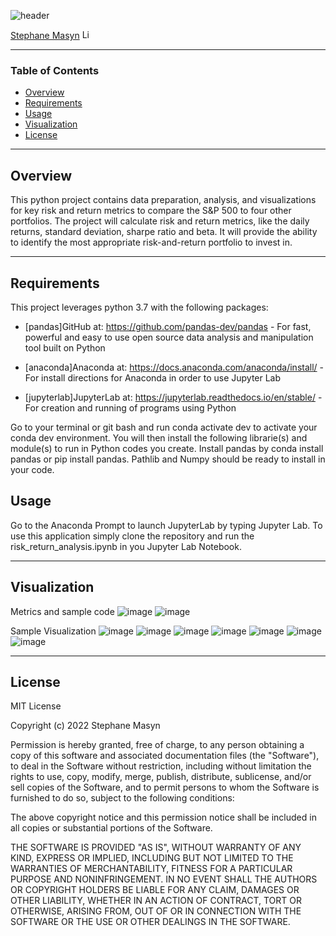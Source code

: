 ![header](https://capsule-render.vercel.app/api?type=waving&color=gradient&width=1000&height=200&section=header&text=Risk%20Return%20Analysis%20&fontSize=30&fontColor=black)

<!-- header is made with: https://github.com/kyechan99/capsule-render -->

[Stephane Masyn](https://www.linkedin.com/in/stephane-masyn-35b16817a/) [<img src="https://cdn2.auth0.com/docs/media/connections/linkedin.png" alt="LinkedIn -  Stephane Masyn" width=15/>](https://www.linkedin.com/in/stephane-masyn-35b16817a/)
                                 

---

### Table of Contents

* [Overview](#overview)
* [Requirements](#requirements)
* [Usage](#usage)
* [Visualization](#visualization)
* [License](#license)  

---

## Overview

This python project contains data preparation, analysis, and visualizations for key risk and return metrics to compare the S&P 500 to four other portfolios. The project will calculate risk and return metrics, like the daily returns, standard deviation, sharpe ratio and beta. It will provide the ability to identify the most appropriate risk-and-return portfolio to invest in.

---

## Requirements

This project leverages python 3.7 with the following packages:
 
* [pandas]GitHub at: https://github.com/pandas-dev/pandas - For fast, powerful and easy to use open source data analysis and manipulation tool built on Python

* [anaconda]Anaconda at: https://docs.anaconda.com/anaconda/install/ - For install directions for Anaconda in order to use Jupyter Lab

* [jupyterlab]JupyterLab at: https://jupyterlab.readthedocs.io/en/stable/ - For creation and running of programs using Python 


Go to your terminal or git bash and run conda activate dev to activate your conda dev environment. 
You will then install the following librarie(s) and module(s) to run in Python codes you create.
Install pandas by conda install pandas or pip install pandas. Pathlib and Numpy should be ready to install in your code. 

## Usage

Go to the Anaconda Prompt to launch JupyterLab by typing Jupyter Lab. To use this application simply clone the repository and run the risk_return_analysis.ipynb in you Jupyter Lab Notebook.

---

## Visualization

Metrics and sample code
![image](https://user-images.githubusercontent.com/87351302/137637310-c0a810ff-f436-4713-8276-5c48f7b32072.png)
![image](https://user-images.githubusercontent.com/87351302/137637339-c4a50103-377b-4585-ace8-ff85846a7d75.png)

Sample Visualization
![image](https://user-images.githubusercontent.com/87351302/137637231-7ba0c51b-5011-481b-aeaa-e48247866d21.png)
![image](https://user-images.githubusercontent.com/87351302/137637194-6af2cae7-ee4b-4ab8-b736-2bf489687d91.png)
![image](https://user-images.githubusercontent.com/87351302/137637169-8bbf102d-1fd6-4403-9c63-6b4a6fef2caa.png)
![image](https://user-images.githubusercontent.com/87351302/137637150-9e3e642e-6e7e-47f3-b417-b18257df331d.png)
![image](https://user-images.githubusercontent.com/87351302/137637125-e364a944-ea29-4973-be7b-6a6edbeda5ed.png)
![image](https://user-images.githubusercontent.com/87351302/137637079-b0213d82-e25c-4339-aa08-e679646152e6.png)
![image](https://user-images.githubusercontent.com/87351302/137637045-134936a0-8306-4585-91f3-2766a20268f7.png)


---

## License

MIT License

Copyright (c) 2022 Stephane Masyn

Permission is hereby granted, free of charge, to any person obtaining a copy
of this software and associated documentation files (the "Software"), to deal
in the Software without restriction, including without limitation the rights
to use, copy, modify, merge, publish, distribute, sublicense, and/or sell
copies of the Software, and to permit persons to whom the Software is
furnished to do so, subject to the following conditions:

The above copyright notice and this permission notice shall be included in all
copies or substantial portions of the Software.

THE SOFTWARE IS PROVIDED "AS IS", WITHOUT WARRANTY OF ANY KIND, EXPRESS OR
IMPLIED, INCLUDING BUT NOT LIMITED TO THE WARRANTIES OF MERCHANTABILITY,
FITNESS FOR A PARTICULAR PURPOSE AND NONINFRINGEMENT. IN NO EVENT SHALL THE
AUTHORS OR COPYRIGHT HOLDERS BE LIABLE FOR ANY CLAIM, DAMAGES OR OTHER
LIABILITY, WHETHER IN AN ACTION OF CONTRACT, TORT OR OTHERWISE, ARISING FROM,
OUT OF OR IN CONNECTION WITH THE SOFTWARE OR THE USE OR OTHER DEALINGS IN THE
SOFTWARE.
